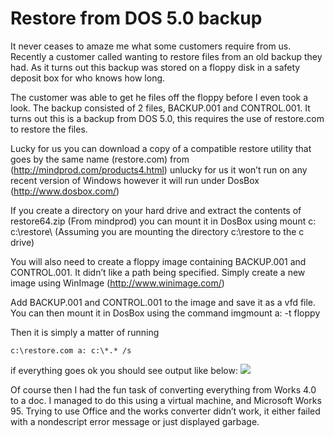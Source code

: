 # Restore from DOS 5.0 backup
It never ceases to amaze me what some customers require from us. Recently a customer called wanting to restore files from an old backup they had. As it turns out this backup was stored on a floppy disk in a safety deposit box for who knows how long.

The customer was able to get he files off the floppy before I even took a look. The backup consisted of 2 files, BACKUP.001 and CONTROL.001. It turns out this is a backup from DOS 5.0, this requires the use of restore.com to restore the files.

Lucky for us you can download a copy of a compatible restore utility that goes by the same name (restore.com) from (http://mindprod.com/products4.html) unlucky for us it won’t run on any recent version of Windows however it will run under DosBox (http://www.dosbox.com/)

If you create a directory on your hard drive and extract the contents of restore64.zip (From mindprod) you can mount it in DosBox using mount c: c:\restore\ (Assuming you are mounting the directory c:\restore to the c drive)

You will also need to create a floppy image containing BACKUP.001 and CONTROL.001. It didn’t like a path being specified. Simply create a new image using WinImage (http://www.winimage.com/)

Add BACKUP.001 and CONTROL.001 to the image and save it as a vfd file. You can then mount it in DosBox using the command imgmount a: <vfd location> -t floppy

Then it is simply a matter of running 
```
c:\restore.com a: c:\*.* /s
```
if everything goes ok you should see output like below:
![](/img/dosrestore.png)

Of course then I had the fun task of converting everything from Works 4.0 to a doc. I managed to do this using a virtual machine, and Microsoft Works 95. Trying to use Office and the works converter didn’t work, it either failed with a nondescript error message or just displayed garbage.